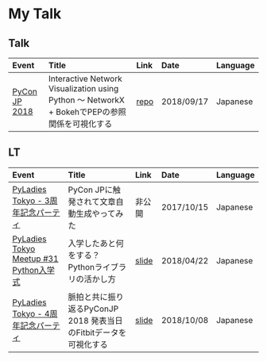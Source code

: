 # My Talk
## Talk
| Event | Title| Link | Date | Language | 
|:------|:-----|:-----|:-----|:---------|
|[PyCon JP 2018](https://pycon.jp/2018/)| Interactive Network Visualization using Python 〜 NetworkX + BokehでPEPの参照関係を可視化する | [repo](https://github.com/komo-fr/pyconjp_2018_talk) | 2018/09/17 | Japanese |


## LT
| Event | Title| Link | Date | Language | 
|:------|:-----|:-----|:-----|:---------|
|[PyLadies Tokyo - 3周年記念パーティ](https://pyladies-tokyo.connpass.com/event/64367/)| PyCon JPに触発されて文章自動生成やってみた | 非公開 | 2017/10/15 | Japanese |
|[PyLadies Tokyo Meetup #31 Python入学式](https://pyladies-tokyo.connpass.com/event/83376/)| 入学したあと何をする？ Pythonライブラリの活かし方 | [slide](https://www.slideshare.net/komofr/20180422-py-ladiestokyolt03/komofr/20180422-py-ladiestokyolt03) | 2018/04/22 | Japanese |
|[PyLadies Tokyo - 4周年記念パーティ](https://pyladies-tokyo.connpass.com/event/99733/)| 脈拍と共に振り返るPyConJP 2018 発表当日のFitbitデータを可視化する | [slide](https://komo-fr.github.io/my_talk/20181008_pyladiestokyo/20181008_pyladiestokyo_fitbit.slides.html#/) | 2018/10/08 | Japanese |


